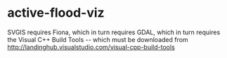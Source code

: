 # active-flood-viz

SVGIS requires Fiona, which in turn requires GDAL, which in turn requires the Visual C++ Build Tools -- which must be
downloaded from http://landinghub.visualstudio.com/visual-cpp-build-tools